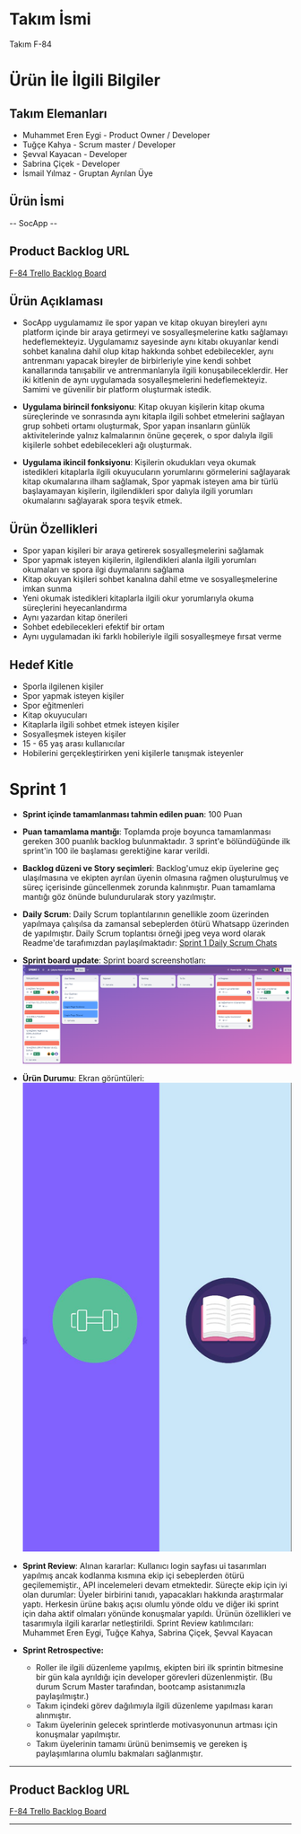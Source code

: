 # **Takım İsmi**

Takım F-84

# Ürün İle İlgili Bilgiler


## Takım Elemanları

- Muhammet Eren Eygi - Product Owner / Developer
- Tuğçe Kahya - Scrum master / Developer
- Şevval Kayacan - Developer 
- Sabrina Çiçek - Developer
- İsmail Yılmaz - Gruptan Ayrılan Üye

## Ürün İsmi

-- SocApp --

## Product Backlog URL

[F-84 Trello Backlog Board](https://trello.com/b/7xBLaIgo/sprint-1)

## Ürün Açıklaması

- SocApp uygulamamız ile spor yapan ve kitap okuyan bireyleri aynı platform içinde bir araya getirmeyi ve sosyalleşmelerine katkı sağlamayı hedeflemekteyiz. Uygulamamız sayesinde aynı kitabı okuyanlar kendi sohbet kanalına dahil olup kitap hakkında sohbet edebilecekler, aynı antrenmanı yapacak bireyler de birbirleriyle yine kendi sohbet kanallarında tanışabilir ve antrenmanlarıyla ilgili konuşabileceklerdir. Her iki kitlenin de aynı uygulamada sosyalleşmelerini hedeflemekteyiz. Samimi ve güvenilir bir platform oluşturmak istedik.

- **Uygulama birincil fonksiyonu**: Kitap okuyan kişilerin kitap okuma süreçlerinde ve sonrasında aynı kitapla ilgili sohbet etmelerini sağlayan grup sohbeti ortamı oluşturmak, 
Spor yapan insanların günlük aktivitelerinde yalnız kalmalarının önüne geçerek, o spor dalıyla ilgili kişilerle sohbet edebilecekleri ağı oluşturmak.

- **Uygulama ikincil fonksiyonu**: Kişilerin okudukları veya  okumak istedikleri kitaplarla ilgili okuyucuların yorumlarını görmelerini sağlayarak kitap okumalarına ilham sağlamak,
Spor yapmak isteyen ama bir türlü başlayamayan kişilerin, ilgilendikleri spor dalıyla ilgili yorumları okumalarını sağlayarak spora teşvik etmek.

## Ürün Özellikleri

- Spor yapan kişileri bir araya getirerek sosyalleşmelerini sağlamak
- Spor yapmak isteyen kişilerin, ilgilendikleri alanla ilgili yorumları okumaları ve spora ilgi duymalarını sağlama
- Kitap okuyan kişileri sohbet kanalına dahil etme ve sosyalleşmelerine imkan sunma
- Yeni okumak istedikleri kitaplarla ilgili okur yorumlarıyla okuma süreçlerini heyecanlandırma
- Aynı yazardan kitap önerileri
- Sohbet edebilecekleri efektif bir ortam
- Aynı uygulamadan iki farklı hobileriyle ilgili sosyalleşmeye fırsat verme


## Hedef Kitle

- Sporla ilgilenen kişiler
- Spor yapmak isteyen kişiler
- Spor eğitmenleri
- Kitap okuyucuları
- Kitaplarla ilgili sohbet etmek isteyen kişiler
- Sosyalleşmek isteyen kişiler 
- 15 - 65 yaş arası kullanıcılar
- Hobilerini gerçekleştirirken yeni kişilerle tanışmak isteyenler



# Sprint 1

- **Sprint içinde tamamlanması tahmin edilen puan**: 100 Puan


- **Puan tamamlama mantığı**: Toplamda proje boyunca tamamlanması gereken 300 puanlık backlog bulunmaktadır. 3 sprint'e bölündüğünde ilk sprint'in 100 ile başlaması gerektiğine karar verildi.

- **Backlog düzeni ve Story seçimleri**: Backlog'umuz ekip üyelerine geç ulaşılmasına ve ekipten ayrılan üyenin olmasına rağmen oluşturulmuş ve süreç içerisinde güncellenmek zorunda kalınmıştır. Puan tamamlama mantığı göz önünde bulundurularak story yazılmıştır. 


- **Daily Scrum**: Daily Scrum toplantılarının genellikle zoom üzerinden yapılmaya çalışılsa da zamansal sebeplerden ötürü Whatsapp üzerinden de yapılmıştır. Daily Scrum toplantısı örneği jpeg veya word olarak Readme'de tarafımızdan paylaşılmaktadır: 
[Sprint 1 Daily Scrum Chats](DailyScrumMeetingNotesSprint1.docx)

- **Sprint board update**: Sprint board screenshotları: 
![Backlog 1](ProductBacklog1.png) 


- **Ürün Durumu**: Ekran görüntüleri:
  ![Screenshot 1](uruntasarim1.png  )
 
  
- **Sprint Review**: 
Alınan kararlar: Kullanıcı login sayfası ui tasarımları yapılmış ancak kodlanma kısmına ekip içi sebeplerden ötürü geçilememiştir., API incelemeleri devam etmektedir. 
Süreçte ekip için iyi olan durumlar: Üyeler birbirini tanıdı, yapacakları hakkında araştırmalar yaptı. Herkesin ürüne bakış açısı olumlu yönde oldu ve diğer iki sprint için daha aktif olmaları yönünde konuşmalar yapıldı. Ürünün özellikleri ve tasarımıyla ilgili kararlar netleştirildi.
Sprint Review katılımcıları: Muhammet Eren Eygi, Tuğçe Kahya, Sabrina Çiçek, Şevval Kayacan

- **Sprint Retrospective:**
  - Roller ile ilgili düzenleme yapılmış, ekipten biri ilk sprintin bitmesine bir gün kala ayrıldığı için developer görevleri düzenlenmiştir. (Bu durum Scrum Master tarafından, bootcamp asistanımızla paylaşılmıştır.)
  - Takım içindeki görev dağılımıyla ilgili düzenleme yapılması kararı alınmıştır.
  - Takım üyelerinin gelecek sprintlerde motivasyonunun artması için konuşmalar yapılmıştır.
  - Takım üyelerinin tamamı ürünü benimsemiş ve gereken iş paylaşımlarına olumlu bakmaları sağlanmıştır.
 

---

## Product Backlog URL

[F-84 Trello Backlog Board](https://trello.com/b/7xBLaIgo/sprint-1)

---